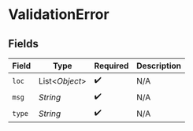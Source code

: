 # ValidationError


## Fields

| Field              | Type               | Required           | Description        |
| ------------------ | ------------------ | ------------------ | ------------------ |
| `loc`              | List<*Object*>     | :heavy_check_mark: | N/A                |
| `msg`              | *String*           | :heavy_check_mark: | N/A                |
| `type`             | *String*           | :heavy_check_mark: | N/A                |